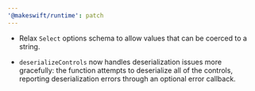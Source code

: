 ```yaml
---
'@makeswift/runtime': patch
---
```


- Relax `Select` options schema to allow values that can be coerced to a string.

- `deserializeControls` now handles deserialization issues more gracefully:
  the function attempts to deserialize all of the controls, reporting
  deserialization errors through an optional error callback.
